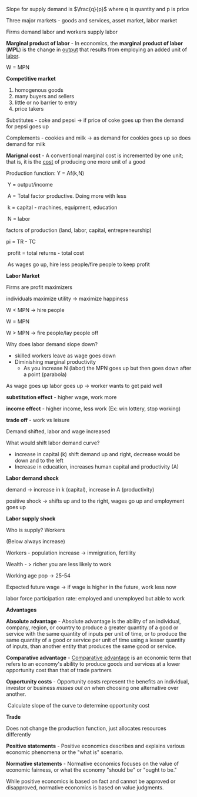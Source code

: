 Slope for supply demand is $\frac{q}{p}$ where q is quantity and p is price

Three major markets - goods and services, asset market, labor market

Firms demand labor and workers supply labor

**Marginal product of labor** - In economics, the **marginal product of labor** (**MPL**) is the change in [output](https://en.wikipedia.org/wiki/Output_(economics)) that results from employing an added unit of [labor](https://en.wikipedia.org/wiki/Labor_demand).

W = MPN

**Competitive market**

1. homogenous goods
2. many buyers and sellers
3. little or no barrier to entry
4. price takers

Substitutes - coke and pepsi -> if price of coke goes up then the demand for pepsi goes up

Complements - cookies and milk -> as demand for cookies goes up so does demand for milk

**Marignal cost** -  A conventional marginal cost  is incremented by one unit; that is, it is the [cost](https://en.wikipedia.org/wiki/Cost) of producing one more unit of a good

Production function: Y = Af(k,N)

​	Y = output/income

​	A = Total factor productive. Doing more with less

​	k = capital - machines, equipment, education

​	N = labor

factors of production (land, labor, capital, entrepreneurship)

pi = TR - TC

​	profit = total returns - total cost

​	As wages go up, hire less people/fire people to keep profit

**Labor Market**

Firms are profit maximizers

individuals maximize utility -> maximize happiness

W < MPN -> hire people

W = MPN

W > MPN -> fire people/lay people off

Why does labor demand slope down?

- skilled workers leave as wage goes down
- Diminishing marginal productivity
  - As you increase N (labor) the MPN goes up but then goes down after a point (parabola)

As wage goes up labor goes up -> worker wants to get paid well

**substitution effect** - higher wage, work more

**income effect** - higher income, less work (Ex: win lottery, stop working)

**trade off** - work vs leisure

Demand shifted, labor and wage increased

What would shift labor demand curve?

- increase in capital (k) shift demand up and right, decrease would be down and to the left
- Increase in education, increases human capital and productivity (A)

**Labor demand shock**

demand -> increase in k (capital), increase in A (productivity)

positive shock -> shifts up and to the right, wages go up and employment goes up

**Labor supply shock**

Who is supply? Workers

(Below always increase)

Workers - population increase -> immigration, fertility

Wealth - > richer you are less likely to work

Working age pop -> 25-54

Expected future wage -> if wage is higher in the future, work less now

labor force participation rate: employed and unemployed but able to work

**Advantages**

**Absolute advantage** - Absolute advantage is the ability of an individual, company, region, or  country to produce a greater quantity of a good or service with the same quantity of inputs per unit of time, or to produce the same quantity of a good or service per unit of time using a lesser quantity of inputs,  than another entity that produces the same good or service. 

**Comparative advantage** - [Comparative advantage](https://www.investopedia.com/video/play/explaining-comparative-advantage/) is an economic term that refers to an economy's ability to produce  goods and services at a lower opportunity cost than that of trade  partners 

**Opportunity costs** - Opportunity costs represent the benefits an individual, investor or business *misses out on* when choosing one alternative over another. 

​	Calculate slope of the curve to determine opportunity cost

**Trade**

Does not change the production function, just allocates resources differently

**Positive statements** - Positive economics describes and explains various economic phenomena or the "what is" scenario. 

**Normative statements** - Normative economics focuses on the value of economic fairness, or what the economy "should be" or "ought to be." 

While positive economics is based on fact and cannot be approved or  disapproved, normative economics is based on value judgments.

